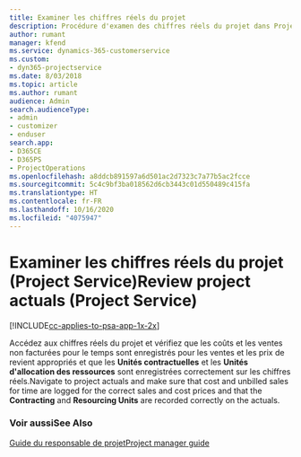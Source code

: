 ```yaml
---
title: Examiner les chiffres réels du projet
description: Procédure d'examen des chiffres réels du projet dans Project Service
author: rumant
manager: kfend
ms.service: dynamics-365-customerservice
ms.custom:
- dyn365-projectservice
ms.date: 8/03/2018
ms.topic: article
ms.author: rumant
audience: Admin
search.audienceType:
- admin
- customizer
- enduser
search.app:
- D365CE
- D365PS
- ProjectOperations
ms.openlocfilehash: a8ddcb891597a6d501ac2d7323c7a77b5ac2fcce
ms.sourcegitcommit: 5c4c9bf3ba018562d6cb3443c01d550489c415fa
ms.translationtype: HT
ms.contentlocale: fr-FR
ms.lasthandoff: 10/16/2020
ms.locfileid: "4075947"
---
```

# <a name="review-project-actuals-project-service"></a><span data-ttu-id="ea194-103">Examiner les chiffres réels du projet (Project Service)</span><span class="sxs-lookup"><span data-stu-id="ea194-103">Review project actuals (Project Service)</span></span>

[!INCLUDE[cc-applies-to-psa-app-1x-2x](../includes/cc-applies-to-psa-app-1x-2x.md)]

<span data-ttu-id="ea194-104">Accédez aux chiffres réels du projet et vérifiez que les coûts et les ventes non facturées pour le temps sont enregistrés pour les ventes et les prix de revient appropriés et que les **Unités contractuelles** et les **Unités d'allocation des ressources** sont enregistrées correctement sur les chiffres réels.</span><span class="sxs-lookup"><span data-stu-id="ea194-104">Navigate to project actuals and make sure that cost and unbilled sales for time are logged for the correct sales and cost prices and that the **Contracting** and **Resourcing Units** are recorded correctly on the actuals.</span></span>  
  
### <a name="see-also"></a><span data-ttu-id="ea194-105">Voir aussi</span><span class="sxs-lookup"><span data-stu-id="ea194-105">See Also</span></span>  
 [<span data-ttu-id="ea194-106">Guide du responsable de projet</span><span class="sxs-lookup"><span data-stu-id="ea194-106">Project manager guide</span></span>](../psa/project-manager-guide.md)
